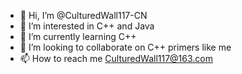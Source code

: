 - 👋 Hi, I’m @CulturedWall117-CN
- 👀 I’m interested in C++ and Java
- 🌱 I’m currently learning C++
- 💞️ I’m looking to collaborate on C++ primers like me
- 📫 How to reach me CulturedWall117@163.com
